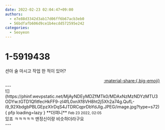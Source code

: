 ```yaml
---
date: 2022-02-23 02:04:47+09:00
authors:
  - e7e88d3342d3ab17d06ff6b67acb3eb0
  - 56bdfafb606d9ce1b4ecdd572595e242
categories:
  - Seoyeon
---
```


# 1-5919438

<div class="post-container" markdown="1">
<div class="content-container md-sidebar__scrollwrap" markdown="1">

션아 술 마시고 작업 한 적이 있어?

</div>
</div>

<div style="text-align: right;" markdown="1">
<a href="https://weverse.io/fromis9/fanpost/1-5919438" style="text-align: right;">:material-share:{.big-emoji}</a>
</div>
---

<div class="comments-container md-sidebar__scrollwrap" markdown="1">
<div class="comment" markdown="1">
<div class='id-container' markdown="1">
![](https://phinf.wevpstatic.net/MjAyNDEyMDZfMTk0/MDAxNzMzNDYzMTU3ODYw.tGTD1QfitfecHkFF9-zI4fL0xnXf8VH8ht2j5Xh2a74g.QufL-i9_92XbdgbPBLGEpzXIrDqS4JTDRCqprDbYdJIg.JPEG/image.jpg?type=s72){ pfp loading=lazy }
**<span class="artist">더여니</span>** <small>Feb 23 2022, 02:05</small><br>
</div>
<div class='comment-body' markdown="1">
있죠 ㅋㅋㅋㅋㅋ 맨정신이랑 비슷하더라구요
</div>
</div>
</div>
---
